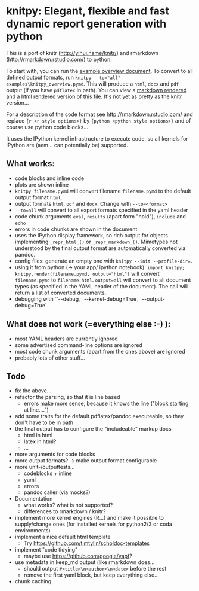 # knitpy: Elegant, flexible and fast dynamic report generation with python

This is a port of knitr (http://yihui.name/knitr/) and rmarkdown
(http://rmarkdown.rstudio.com/) to python.

To start with, you can run the [example overview document](examples/knitpy_overview.pymd). To 
convert to all defined output formats, run `knitpy --to="all"  -- examples\knitpy_overview.pymd`.
This will produce a `html`, `docx` and `pdf` output (if you have `pdflatex` in path). You can 
view a [markdown rendered](examples/knitpy_overview.html_document.md) and a 
[html rendered](http://htmlpreview.github.io/?https://github.com/JanSchulz/knitpy/blob/master/examples/knitpy_overview.html)
version of this file. It's not yet as pretty as the knitr version...

For a description of the code format see http://rmarkdown.rstudio.com/ and replace
`{r <r style options>}` by `{python <python style options>}` and of course use python 
code blocks...

It uses the IPython kernel infrastructure to execute code, so all kernels for IPython 
are (aem... can potentially be) supported.

## What works:
* code blocks and inline code
* plots are shown inline
* `knitpy filename.pymd` will convert filename `filename.pymd` to the default output format `html`.
* output formats `html`, `pdf` and `docx`. Change with `--to=<format>`
* `--to=all` will convert to all export formats specified in the yaml header
* code chunk arguments `eval`, `results` (apart form "hold"), `include` and `echo`
* errors in code chunks are shown in the document
* uses the IPython display framework, so rich output for objects implementing `_repr_html_()` or 
  `_repr_markdown_()`. Mimetypes not understood by the final output format are automatically 
  converted via pandoc.
* config files: generate an empty one with `knitpy --init --profile-dir=.`
* using it from python (-> your app/ ipython notebook): 
  `import knitpy; knitpy.render(filename.pymd, output="html")` will convert `filename.pymd`
  to `filename.html`. `output=all` will convert to all document types (as specified in the 
  YAML header of the document). The call will return a list of converted documents.
* debugging with ``--debug`, `--kernel-debug=True`, `--output-debug=True`

## What does not work (=everything else :-) ):
* most YAML headers are currently ignored
* some advertised command-line options are ignored
* most code chunk arguments (apart from the ones above) are ignored
* probably lots of other stuff...

## Todo
* fix the above...
* refactor the parsing, so that it is line based
  - errors make more sense, because it knows the line ("block starting at line....")
* add some traits for the default pdflatex/pandoc executeable, so they don't have to be in path
* the final output has to configure the "includeable" markup docs
  - html in html
  - latex in html?
  - ...
* more arguments for code blocks
* more output formats? -> make output format configurable
* more unit-/outputtests...
  - codeblocks + inline
  - yaml
  - errors
  - pandoc caller (via mocks?)
* Documentation
  - what works? what is not supported?
  - differences to rmarkdown / knitr?
* implement more kernel engines (R...) and make it possible to supply/change ones 
  (for installed kernels for python2/3 or coda environments)
* implement a nice default html template
  -  Try https://github.com/timtylin/scholdoc-templates
* implement "code tidying"
  - maybe use https://github.com/google/yapf?
* use metadata in keep_md output (like rmarkdown does...
  - should output `#<title>\n<author>\n<date>` before the rest
  - remove the first yaml block, but keep everything else...
* chunk caching
